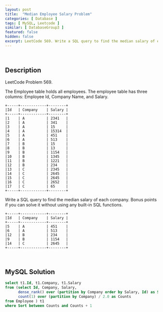 ```yaml
---
layout: post
title:  "Median Employee Salary Problem"
categories: [ Database ]
tags: [ MySQL, Leetcode ]
similar: [ DatabaseGroup3 ]
featured: false
hidden: false
excerpt: LeetCode 569. Write a SQL query to find the median salary of each company.
---
```


<br />

## Description

LeetCode Problem 569. 

The Employee table holds all employees. The employee table has three columns: Employee Id, Company Name, and Salary.

```
+-----+------------+--------+
|Id   | Company    | Salary |
+-----+------------+--------+
|1    | A          | 2341   |
|2    | A          | 341    |
|3    | A          | 15     |
|4    | A          | 15314  |
|5    | A          | 451    |
|6    | A          | 513    |
|7    | B          | 15     |
|8    | B          | 13     |
|9    | B          | 1154   |
|10   | B          | 1345   |
|11   | B          | 1221   |
|12   | B          | 234    |
|13   | C          | 2345   |
|14   | C          | 2645   |
|15   | C          | 2645   |
|16   | C          | 2652   |
|17   | C          | 65     |
+-----+------------+--------+
```

Write a SQL query to find the median salary of each company. Bonus points if you can solve it without using any built-in SQL functions.

```
+-----+------------+--------+
|Id   | Company    | Salary |
+-----+------------+--------+
|5    | A          | 451    |
|6    | A          | 513    |
|12   | B          | 234    |
|9    | B          | 1154   |
|14   | C          | 2645   |
+-----+------------+--------+
```


<br />

## MySQL Solution


```sql
select t1.Id, t1.Company, t1.Salary
from (select Id, Company, Salary, 
      dense_rank() over (partition by Company order by Salary, Id) as Sort, 
      count(1) over (partition by Company) / 2.0 as Counts
from Employee ) t1
where Sort between Counts and Counts + 1
```

